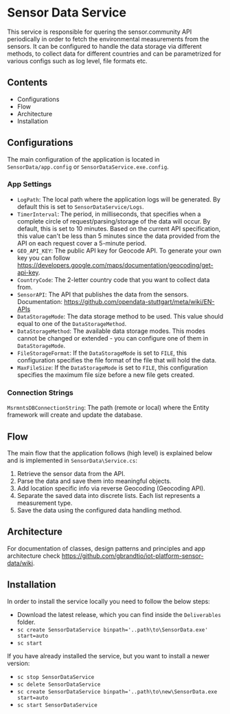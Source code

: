 # Sensor Data Service
This service is responsible for quering the sensor.community API periodically in order to fetch the environmental measurements from the sensors. It can be configured to handle the data storage via different methods, to collect data for different countries and can be parametrized for various configs such as log level, file formats etc.

## Contents
- Configurations
- Flow
- Architecture
- Installation

## Configurations
The main configuration of the application is located in `SensorData/app.config` or `SensorDataService.exe.config`.
### App Settings
- `LogPath`: The local path where the application logs will be generated. By default this is set to `SensorDataService/Logs`.
- `TimerInterval`: The period, in milliseconds, that specifies when a complete circle of request/parsing/storage of the data will occur. By default, this is set to 10 minutes. Based on the current API specification, this value can't be less than 5 minutes since the data provided from the API on each request cover a 5-minute period.
- `GEO_API_KEY`: The public API key for Geocode API. To generate your own key you can follow https://developers.google.com/maps/documentation/geocoding/get-api-key.
- `CountryCode`: The 2-letter country code that you want to collect data from.
- `SensorAPI`: The API that publishes the data from the sensors. Documentation: https://github.com/opendata-stuttgart/meta/wiki/EN-APIs
- `DataStorageMode`: The data storage method to be used. This value should equal to one of the `DataStorageMethod`.
- `DataStorageMethod`: The available data storage modes. This modes cannot be changed or extended - you can configure one of them in `DataStorageMode`.
- `FileStorageFormat`: If the `DataStorageMode` is set to `FILE`, this configuration specifies the file format of the file that will hold the data.
- `MaxFileSize`: If the `DataStorageMode` is set to `FILE`, this configuration specifies the maximum file size before a new file gets created.

### Connection Strings
`MsrmntsDBConnectionString`: The path (remote or local) where the Entity framework will create and update the database.

## Flow
The main flow that the application follows (high level) is explained below and is implemented in `SensorData\Service.cs`:
1. Retrieve the sensor data from the API.
2. Parse the data and save them into meaningful objects.
3. Add location specific info via reverse Geocoding (Geocoding API).
4. Separate the saved data into discrete lists. Each list represents a measurement type.
5. Save the data using the configured data handling method.

## Architecture
For documentation of classes, design patterns and principles and app architecture check https://github.com/gbrandtio/iot-platform-sensor-data/wiki.

## Installation
In order to install the service locally you need to follow the below steps:
- Download the latest release, which you can find inside the `Deliverables` folder.
- `sc create SensorDataService binpath='..path\to\SensorData.exe' start=auto`
- `sc start`

If you have already installed the service, but you want to install a newer version:
- `sc stop SensorDataService`
- `sc delete SensorDataService`
- `sc create SensorDataService binpath='..path\to\new\SensorData.exe start=auto`
- `sc start SensorDataService`